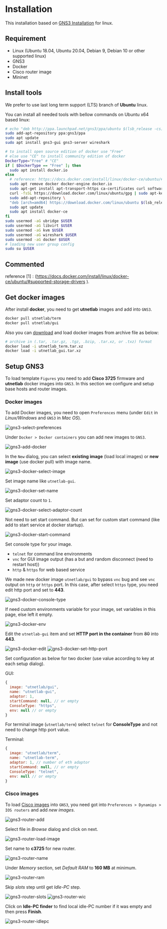 # Installation

This installation based on [GNS3 Installation](https://docs.gns3.com/docs/getting-started/installation/linux/) for linux.

## Requirement

* Linux (Ubuntu 18.04, Ubuntu 20.04, Debian 9, Debian 10 or other supported linux)
* GNS3
* Docker
* Cisco router image
* Mininet

## Install tools

We prefer to use last long term support (LTS) branch of **Ubuntu** linux.

You can install all needed tools with bellow commands on Ubuntu x64 based linux:

```bash
# echo "deb http://ppa.launchpad.net/gns3/ppa/ubuntu $(lsb_release -cs) main" | sudo tee /etc/apt/sources.list.d/gns3-ubuntu.list
sudo add-apt-repository ppa:gns3/ppa
sudo apt update
sudo apt install gns3-gui gns3-server wireshark

# to install open source edition of docker use "Free"
# else use "CE" to install community edition of docker
DockerType="Free" # "CE"
if [ $DockerType == "Free" ]; then
  sudo apt install docker.io
else
  # reference: https://docs.docker.com/install/linux/docker-ce/ubuntu/#supported-storage-drivers
  sudo apt remove docker docker-engine docker.io
  sudo apt-get install apt-transport-https ca-certificates curl software-properties-common
  curl -fsSL https://download.docker.com/linux/ubuntu/gpg | sudo apt-key add -
  sudo add-apt-repository \
  "deb [arch=amd64] https://download.docker.com/linux/ubuntu $(lsb_release -cs) stable"
  sudo apt update
  sudo apt install docker-ce
fi
sudo usermod -aG ubridge $USER
sudo usermod -aG libvirt $USER
sudo usermod -aG kvm $USER
sudo usermod -aG wireshark $USER
sudo usermod -aG docker $USER
# loading new user group config
sudo su $USER
```
## Commented

reference [1] : (https://docs.docker.com/install/linux/docker-ce/ubuntu/#supported-storage-drivers ).

## Get docker images

After install **docker**, you need to get **utnetlab** images and add into `GNS3`.

```bash
docker pull utnetlab/term
docker pull utnetlab/gui
```

Also you can [download](https://github.com/UT-Network-Lab/TCP-IP-Laboratory/releases/latest) and load docker images from archive file as below:

```bash
# archive in (.tar, .tar.gz, .tgz, .bzip, .tar.xz, or .txz) format
docker load -i utnetlab_term.tar.xz
docker load -i utnetlab_gui.tar.xz
```

## Setup GNS3

To load template `Figures` you need to add **Cisco 3725** firmware and **utnetlab** docker images into `GNS3`.
In this section we configure and setup base hosts and router images.

### Docker images

To add Docker images, you need to open `Preferences` menu (under `Edit` in *Linux/Windows* and `GNS3` in *Mac OS*).

![gns3-select-preferences](./img/gns3-select-preferences.jpg)

Under `Docker > Docker containers` you can add new images to `GNS3`.

![gns3-add-docker](./img/gns3-docker-add.jpg)

In the `New` dialog, you can select **existing image** (load local images) or **new image** (use docker pull) with image name.

![gns3-docker-select-image](./img/gns3-docker-select-image.jpg)

Set image name like `utnetlab-gui`.

![gns3-docker-set-name](./img/gns3-docker-set-name.jpg)

Set adaptor count to `1`.

![gns3-docker-select-adaptor-count](./img/gns3-docker-select-adaptor-count.jpg)

Not need to set start command. But can set for custom start command (like add to start service at docker startup).

![gns3-docker-start-command](./img/gns3-docker-start-command.jpg)

Set console type for your image.

* `telnet` for command line environments
* `vnc` for GUI image output (has a but and random disconnect (need to restart host))
* `http` & `https` for web based service

We made new docker image `utnetlab/gui` to bypass `vnc` bug and see `vnc` output on `http` or `https` port. In this case, after select `https` type, you need edit http port and set to **443**.

![gns3-docker-console-type](./img/gns3-docker-console-type.jpg)

If need custom environments variable for your image, set variables in this page, else left it empty.

![gns3-docker-env](./img/gns3-docker-env.jpg)

Edit the `utnetlab-gui` item and set **HTTP port in the container** from ~~80~~ into **443**.

![gns3-docker-edit](./img/gns3-docker-edit.jpg)
![gns3-docker-set-http-port](./img/gns3-docker-set-http-port.jpg)

Set configuration as below for two docker (use value according to key at each setup dialog).

GUI:

```js
{
  image: "utnetlab/gui",
  name: "utnetlab-gui",
  adaptor: 1,
  startCommand: null, // or empty
  ConsoleType: "https",
  env: null // or empty
}
```

For terminal image (`utnetlab/term`) select `telnet` for **ConsoleType** and not need to change http port value.

Terminal:

```js
{
  image: "utnetlab/term",
  name: "utnetlab-term",
  adaptor: 1, // number of eth adaptor
  startCommand: null, // or empty
  ConsoleType: "telnet",
  env: null // or empty
}
```


### Cisco images

To load [Cisco images](http://tfr.org/cisco-ios/37xx/3725/c3725-adventerprisek9-mz.124-25d.bin) into `GNS3`, you need got into `Preferences > Dynamips > IOS routers` and add *new images*.

![gns3-router-add](./img/gns3-router-add.jpg)

Select file in *Browse* dialog and click on next.

![gns3-router-load-image](./img/gns3-router-load-image.jpg)

Set name to **c3725** for new router.

![gns3-router-name](./img/gns3-router-name.jpg)

Under *Memory* section, set *Default RAM* to **160 MB** at minimum.

![gns3-router-ram](./img/gns3-router-ram.jpg)

Skip *slots* step until get *Idle-PC* step.

![gns3-router-slots](./img/gns3-router-slots.jpg)
![gns3-router-wic](./img/gns3-router-wic.jpg)

Click on **Idle-PC finder** to find local idle-PC number if it was empty and then press **Finish**.

![gns3-router-idlepc](./img/gns3-router-idlepc.jpg)
